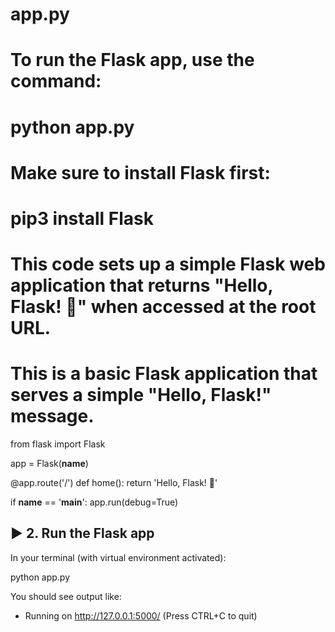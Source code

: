 
# app.py

# To run the Flask app, use the command:
# python app.py
# Make sure to install Flask first:
# pip3 install Flask
# This code sets up a simple Flask web application that returns "Hello, Flask! 🎉" when accessed at the root URL.
# This is a basic Flask application that serves a simple "Hello, Flask!" message.

from flask import Flask

app = Flask(__name__)

@app.route('/')
def home():
    return 'Hello, Flask! 🎉'

if __name__ == '__main__':
    app.run(debug=True)


## ▶️ 2. Run the Flask app

In your terminal (with virtual environment activated):

python app.py

You should see output like:

 * Running on http://127.0.0.1:5000/ (Press CTRL+C to quit)

